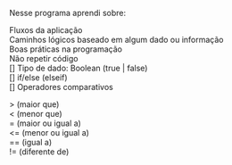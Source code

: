 Nesse programa aprendi sobre:

Fluxos da aplicação<br>
Caminhos lógicos baseado em algum dado ou informação<br>
Boas práticas na programação<br>
Não repetir código<br>
[] Tipo de dado: Boolean (true | false)<br>
[] if/else (elseif)<br>
[] Operadores comparativos<br>

<p>
> (maior que)<br>
< (menor que)<br>
= (maior ou igual a)<br>
<= (menor ou igual a)<br>
== (igual a)<br>
!= (diferente de)<br>
</p>

